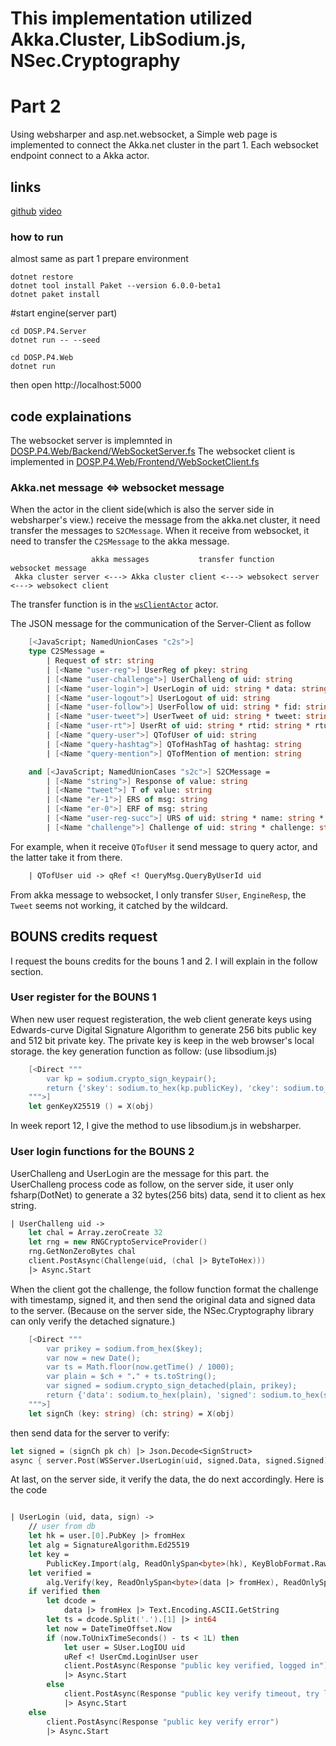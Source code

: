 
# This implementation utilized Akka.Cluster, LibSodium.js, NSec.Cryptography

# Part 2
Using websharper and asp.net.websocket, a Simple web page is implemented to connect
the Akka.net cluster in the part 1. Each websocket endpoint connect to a 
Akka actor. 


## links
[github](https://github.com/xhorn-pan/DOSP-Proj4)
[video](https://youtu.be/bpCuoWTF1M8) 
### how to run
almost same as part 1
prepare environment

```
dotnet restore
dotnet tool install Paket --version 6.0.0-beta1
dotnet paket install

```

#start engine(server part)

```
cd DOSP.P4.Server 
dotnet run -- --seed
```

```
cd DOSP.P4.Web
dotnet run
```

then open http://localhost:5000

## code explainations

The websocket server is implemnted in [DOSP.P4.Web/Backend/WebSocketServer.fs](https://github.com/xhorn-pan/DOSP-Proj4/blob/main/DOSP.P4.Web/Backend/WebSocketServer.fs)
The websocket client is implemented in [DOSP.P4.Web/Frontend/WebSocketClient.fs](https://github.com/xhorn-pan/DOSP-Proj4/blob/main/DOSP.P4.Web/Backend/WebSocketServer.fs)

### Akka.net message <=> websocket message

When the actor in the client side(which is also the server side in websharper's view.) 
receive the message from the akka.net cluster, it need transfer the messages to `S2CMessage`.
When it receive from websocket, it need to transfer the `C2SMessage` to the akka message.
```text
                  akka messages           transfer function        websocket message
 Akka cluster server <---> Akka cluster client <---> websokect server <---> websokect client
```
The transfer function is in the [`wsClientActor`](https://github.com/xhorn-pan/DOSP-Proj4/blob/cc60c3f8abd6ce1bb1c21da0f5944a744ecfc3d7/DOSP.P4.Web/Backend/WebSocketServer.fs#L90) actor. 

The JSON message for the communication of the Server-Client as follow
```fsharp
    [<JavaScript; NamedUnionCases "c2s">]
    type C2SMessage =
        | Request of str: string
        | [<Name "user-reg">] UserReg of pkey: string 
        | [<Name "user-challenge">] UserChalleng of uid: string
        | [<Name "user-login">] UserLogin of uid: string * data: string * signed: string
        | [<Name "user-logout">] UserLogout of uid: string
        | [<Name "user-follow">] UserFollow of uid: string * fid: string
        | [<Name "user-tweet">] UserTweet of uid: string * tweet: string
        | [<Name "user-rt">] UserRt of uid: string * rtid: string * rtuid: string
        | [<Name "query-user">] QTofUser of uid: string
        | [<Name "query-hashtag">] QTofHashTag of hashtag: string
        | [<Name "query-mention">] QTofMention of mention: string

    and [<JavaScript; NamedUnionCases "s2c">] S2CMessage =
        | [<Name "string">] Response of value: string
        | [<Name "tweet">] T of value: string
        | [<Name "er-1">] ERS of msg: string
        | [<Name "er-0">] ERF of msg: string
        | [<Name "user-reg-succ">] URS of uid: string * name: string * pubkey: string
        | [<Name "challenge">] Challenge of uid: string * challenge: string
```

For example, when it receive `QTofUser` 
it send message to query actor, and the latter take it from there.

```fsharp
    | QTofUser uid -> qRef <! QueryMsg.QueryByUserId uid
```

From akka message to websocket, I only transfer `SUser`, `EngineResp`, 
the `Tweet` seems not working, it catched by the wildcard.

## BOUNS credits request
I request the bouns credits for the bouns 1 and 2. I will explain in the follow
section.

### User register for the BOUNS 1
When new user request registeration, the web client generate keys using Edwards-curve 
Digital Signature Algorithm to generate 256 bits public key and 512 bit private key.
The private key is keep in the web browser's local storage.
the key generation function as follow: (use libsodium.js)
```fsharp
    [<Direct """
        var kp = sodium.crypto_sign_keypair();
        return {'skey': sodium.to_hex(kp.publicKey), 'ckey': sodium.to_hex(kp.privateKey)};
    """>]
    let genKeyX25519 () = X(obj)
```
In week report 12, I give the method to use libsodium.js in websharper.

### User login functions for the BOUNS 2
UserChalleng and UserLogin are the message for this part.
the UserChalleng process code as follow, on the server side, it user only fsharp(DotNet) to 
generate a 32 bytes(256 bits) data,
send it to client as hex string.
```fsharp
| UserChalleng uid ->
    let chal = Array.zeroCreate 32
    let rng = new RNGCryptoServiceProvider()
    rng.GetNonZeroBytes chal
    client.PostAsync(Challenge(uid, (chal |> ByteToHex)))
    |> Async.Start
```

When the client got the challenge, the follow function format the challenge with 
timestamp, signed it, and then send the original data and signed data to the server.
(Because on the server side, the NSec.Cryptography library can only verify the detached signature.)
```fsharp
    [<Direct """
        var prikey = sodium.from_hex($key);
        var now = new Date();
        var ts = Math.floor(now.getTime() / 1000);
        var plain = $ch + "." + ts.toString();
        var signed = sodium.crypto_sign_detached(plain, prikey);
        return {'data': sodium.to_hex(plain), 'signed': sodium.to_hex(signed)};
    """>]
    let signCh (key: string) (ch: string) = X(obj)
```

then send data for the server to verify:

```fsharp
let signed = (signCh pk ch) |> Json.Decode<SignStruct>
async { server.Post(WSServer.UserLogin(uid, signed.Data, signed.Signed))} |> Async.Start

```

At last, on the server side, it verify the data, the do next accordingly.
Here is the code
```fsharp

| UserLogin (uid, data, sign) ->
    // user from db
    let hk = user.[0].PubKey |> fromHex
    let alg = SignatureAlgorithm.Ed25519
    let key =
        PublicKey.Import(alg, ReadOnlySpan<byte>(hk), KeyBlobFormat.RawPublicKey)
    let verified =
        alg.Verify(key, ReadOnlySpan<byte>(data |> fromHex), ReadOnlySpan<byte>(sign |> fromHex))
    if verified then
        let dcode =
            data |> fromHex |> Text.Encoding.ASCII.GetString
        let ts = dcode.Split('.').[1] |> int64
        let now = DateTimeOffset.Now
        if (now.ToUnixTimeSeconds() - ts < 1L) then
            let user = SUser.LogIOU uid
            uRef <! UserCmd.LoginUser user
            client.PostAsync(Response "public key verified, logged in")
            |> Async.Start
        else
            client.PostAsync(Response "public key verify timeout, try login again")
            |> Async.Start
    else
        client.PostAsync(Response "public key verify error")
        |> Async.Start
```

